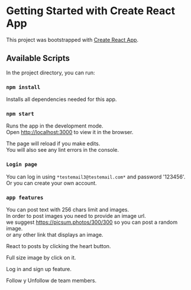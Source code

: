 # Getting Started with Create React App

This project was bootstrapped with [Create React App](https://github.com/facebook/create-react-app).

## Available Scripts

In the project directory, you can run:

### `npm install`

Installs all dependencies needed for this app.

### `npm start`

Runs the app in the development mode.\
Open [http://localhost:3000](http://localhost:3000) to view it in the browser.

The page will reload if you make edits.\
You will also see any lint errors in the console.

### `Login page`

You can log in using `*testemail3@testemail.com*` and password '123456'.\
Or you can create your own account.

### `app features`

You can post text with 256 chars limit and images.\
In order to post images you need to provide an image url.\
we suggest https://picsum.photos/300/300 so you can post a random image.\
or any other link that displays an image.

React to posts by clicking the heart button.

Full size image by click on it.

Log in and sign up feature.

Follow y Unfollow de team members.

